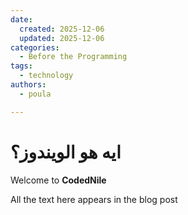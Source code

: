 ```yaml
---
date:
  created: 2025-12-06
  updated: 2025-12-06
categories:
  - Before the Programming  
tags:
  - technology  
authors:
  - poula  

---
```

# ايه هو الويندوز؟

Welcome to **CodedNile**

<!-- more -->

All the text here appears in the blog post